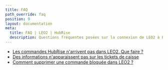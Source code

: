 ```yaml
---
title: FAQ
path_override: faq
position: 9
layout: documentation
meta:
  title: FAQ | LEO2 | HubRise
  description: Questions fréquentes posées sur la connexion de LEO2 à HubRise. Connectez vos applications à HubRise avec facilité et synchronisez vos données.
---
```


- [Les commandes HubRise n'arrivent pas dans LEO2. Que faire ?](/apps/leo2/faqs/orders-not-received-errors)
- [Des informations n'apparaissent pas sur les tickets de caisse](/apps/leo2/faqs/missing-information-on-receipts)
- [Comment supprimer une commande bloquée dans LEO2 ?](/apps/leo2/faqs/remove-blocked-order)
